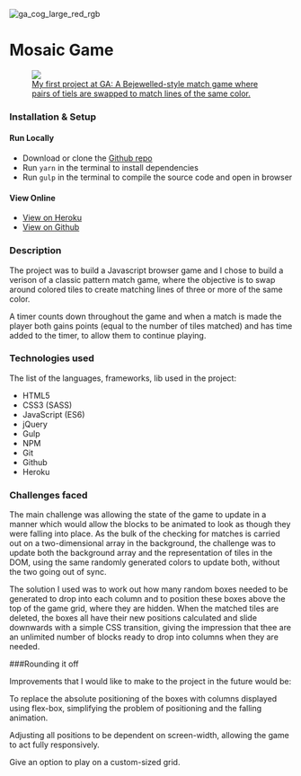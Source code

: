 ![ga_cog_large_red_rgb](https://cloud.githubusercontent.com/assets/40461/8183776/469f976e-1432-11e5-8199-6ac91363302b.png)

# Mosaic Game

<figure>
	<a href="http://mosaic-game-app.herokuapp.com/"><img src="http://i.imgur.com/tu9OvRH.png"></a>
	<figcaption><a href="http://mosaic-game-app.herokuapp.com/" title="Mosaic tile matching game">My first project at GA: A Bejewelled-style match game where pairs of tiels are swapped to match lines of the same color.</a></figcaption>
</figure>

### Installation & Setup

#### Run Locally

- Download or clone the [Github repo](https://github.com/alexstride/wdi-project-1)
- Run `yarn` in the terminal to install dependencies
- Run `gulp` in the terminal to compile the source code and open in browser

#### View Online

- [View on Heroku](http://mosaic-game-app.herokuapp.com/)
- [View on Github](https://github.com/alexstride/wdi-project-1)

### Description

The project was to build a Javascript browser game and I chose to build a verison of a classic pattern match game, where the objective is to swap around colored tiles to create matching lines of three or more of the same color. 

A timer counts down throughout the game and when a match is made the player both gains points (equal to the number of tiles matched) and has time added to the timer, to allow them to continue playing.

### Technologies used

The list of the languages, frameworks, lib used in the project:

- HTML5
- CSS3 (SASS)
- JavaScript (ES6)
- jQuery
- Gulp
- NPM
- Git
- Github
- Heroku

### Challenges faced

The main challenge was allowing the state of the game to update in a manner which would allow the blocks to be animated to look as though they were falling into place. As the bulk of the checking for matches is carried out on a two-dimensional array in the background, the challenge was to update both the background array and the representation of tiles in the DOM, using the same randomly generated colors to update both, without the two going out of sync.

The solution I used was to work out how many random boxes needed to be generated to drop into each column and to position these boxes above the top of the game grid, where they are hidden. When the matched tiles are deleted, the boxes all have their new positions calculated and slide downwards with a simple CSS transition, giving the impression that thee are an unlimited number of blocks ready to drop into columns when they are needed. 

###Rounding it off

Improvements that I would like to make to the project in the future would be:

To replace the absolute positioning of the boxes with columns displayed using flex-box, simplifying the problem of positioning and the falling animation.

Adjusting all positions to be dependent on screen-width, allowing the game to act fully responsively. 

Give an option to play on a custom-sized grid.
